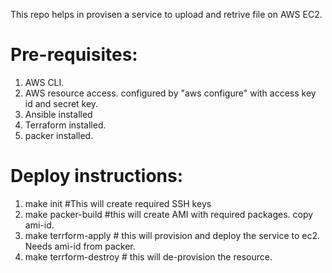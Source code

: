 This repo helps in provisen a service to upload and retrive file on AWS EC2.

# Pre-requisites:

1) AWS CLI.
2) AWS resource access. configured by "aws configure" with access key id and secret key.
3) Ansible installed
4) Terraform installed.
5) packer installed.

# Deploy instructions:

1) make init #This will create required SSH keys
2) make packer-build #this will create AMI with required packages. copy ami-id.
3) make terrform-apply # this will provision and deploy the service to ec2. Needs ami-id from packer.
4) make terrform-destroy # this will de-provision the resource.